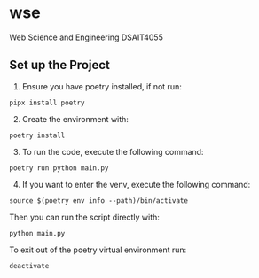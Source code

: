 # wse
Web Science and Engineering DSAIT4055


## Set up the Project
1) Ensure you have poetry installed, if not run:
```
pipx install poetry
```
2) Create the environment with:
```
poetry install
```
3) To run the code, execute the following command:
```
poetry run python main.py
```
4) If you want to enter the venv, execute the following command:
```
source $(poetry env info --path)/bin/activate
```
Then you can run the script directly with:
```
python main.py 
```
To exit out of the poetry virtual environment run:
```
deactivate
```